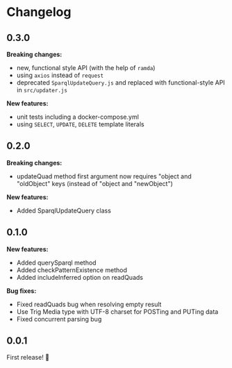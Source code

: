 # Changelog

## 0.3.0

**Breaking changes:**
- new, functional style API (with the help of `ramda`)
- using `axios` instead of `request`
- deprecated `SparqlUpdateQuery.js` and replaced with functional-style API in `src/updater.js`

**New features:**
- unit tests including a docker-compose.yml
- using `SELECT`, `UPDATE`, `DELETE` template literals

## 0.2.0

**Breaking changes:**
- updateQuad method first argument now requires "object and "oldObject" keys (instead of "object and "newObject")

**New features:**
- Added SparqlUpdateQuery class

## 0.1.0

**New features:**
- Added querySparql method
- Added checkPatternExistence method
- Added includeInferred option on readQuads

**Bug fixes:**
- Fixed readQuads bug when resolving empty result
- Use Trig Media type with UTF-8 charset for POSTing and PUTing data
- Fixed concurrent parsing bug

## 0.0.1

First release! :tada:
